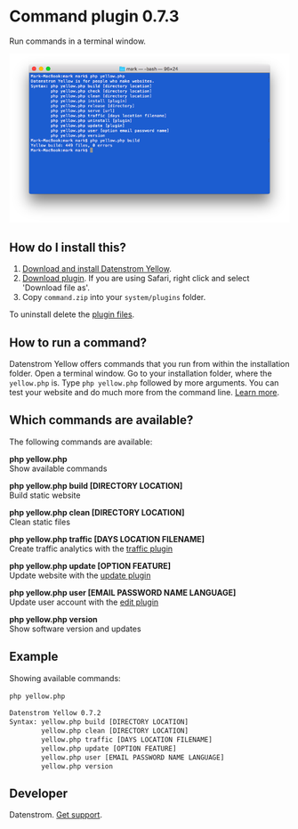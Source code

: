 Command plugin 0.7.3
=====================
Run commands in a terminal window.

<p align="center"><img src="command-screenshot.png?raw=true" alt="Screenshot"></p>

## How do I install this?

1. [Download and install Datenstrom Yellow](https://github.com/datenstrom/yellow/).
2. [Download plugin](https://github.com/datenstrom/yellow-plugins/raw/master/zip/command.zip). If you are using Safari, right click and select 'Download file as'.
3. Copy `command.zip` into your `system/plugins` folder.

To uninstall delete the [plugin files](update.ini).

## How to run a command?

Datenstrom Yellow offers commands that you run from within the installation folder. Open a terminal window. Go to your installation folder, where the `yellow.php` is. Type `php yellow.php` followed by more arguments. You can test your website and do much more from the command line. [Learn more](https://developers.datenstrom.se/help/server-configuration#dynamic-website).

## Which commands are available?

The following commands are available:

**php yellow.php**  
Show available commands

**php yellow.php build [DIRECTORY LOCATION]**  
Build static website

**php yellow.php clean [DIRECTORY LOCATION]**  
Clean static files

**php yellow.php traffic [DAYS LOCATION FILENAME]**  
Create traffic analytics with the [traffic plugin](https://github.com/datenstrom/yellow-plugins/tree/master/traffic)

**php yellow.php update [OPTION FEATURE]**  
Update website with the [update plugin](https://github.com/datenstrom/yellow-plugins/tree/master/update)

**php yellow.php user [EMAIL PASSWORD NAME LANGUAGE]**  
Update user account with the [edit plugin](https://github.com/datenstrom/yellow-plugins/tree/master/edit)

**php yellow.php version**  
Show software version and updates

## Example

Showing available commands:

`php yellow.php`

~~~~
Datenstrom Yellow 0.7.2
Syntax: yellow.php build [DIRECTORY LOCATION]
        yellow.php clean [DIRECTORY LOCATION]
        yellow.php traffic [DAYS LOCATION FILENAME]
        yellow.php update [OPTION FEATURE]
        yellow.php user [EMAIL PASSWORD NAME LANGUAGE]
        yellow.php version
~~~~

## Developer

Datenstrom. [Get support](https://developers.datenstrom.se/help/support).
